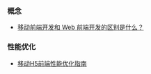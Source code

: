 ### 概念
- [移动前端开发和 Web 前端开发的区别是什么？](https://www.zhihu.com/question/20269059)

### 性能优化
- [移动H5前端性能优化指南](http://isux.tencent.com/h5-performance.html)